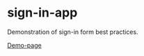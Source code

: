 # sign-in-app
Demonstration of sign-in form best practices.

[Demo-page](https://sign-in-app.vercel.app/)
